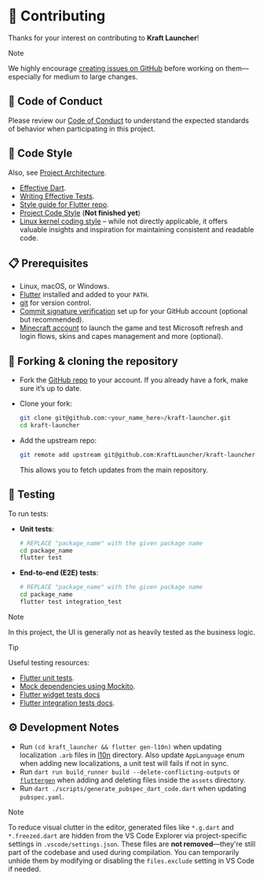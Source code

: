 # 🌱 Contributing

Thanks for your interest on contributing to **Kraft Launcher**!

> [!NOTE]  
> We highly encourage [creating issues on GitHub](https://github.com/KraftLauncher/kraft-launcher/issues/new) before working on them—especially for medium to large changes.

## 📜 Code of Conduct

Please review our [Code of Conduct](./CODE_OF_CONDUCT.md) to understand the expected standards of behavior when participating in this project.

## 🎨 Code Style

Also, see [Project Architecture](./docs/ARCHITECTURE.md).

- [Effective Dart](https://dart.dev/effective-dart).
- [Writing Effective Tests](https://github.com/flutter/flutter/blob/master/docs/contributing/testing/Writing-Effective-Tests.md).
- [Style guide for Flutter repo](https://github.com/flutter/flutter/blob/master/docs/contributing/Style-guide-for-Flutter-repo.md).
- [Project Code Style](docs/CODE_STYLE.md) (**Not finished yet**)
- [Linux kernel coding style](https://www.kernel.org/doc/html/v4.10/process/coding-style.html) – while not directly applicable, it offers valuable insights and inspiration for maintaining consistent and readable code.

## 📋 Prerequisites

- Linux, macOS, or Windows.
- [Flutter](https://docs.flutter.dev/get-started/install) installed and added to your `PATH`.
- [git](https://git-scm.com/) for version control.
- [Commit signature verification](https://docs.github.com/en/authentication/managing-commit-signature-verification/about-commit-signature-verification) set up for your GitHub account (optional but recommended).
- [Minecraft account](https://www.minecraft.net/store/minecraft-deluxe-collection-pc) to launch the game and test Microsoft refresh and login flows, skins and capes management and more (optional).

## 🍴 Forking & cloning the repository

- Fork the [GitHub repo](https://github.com/KraftLauncher/kraft-launcher) to your account. If you already have a fork, make sure it’s up to date. 
* Clone your fork:

    ```bash
    git clone git@github.com:<your_name_here>/kraft-launcher.git
    cd kraft-launcher
    ```

* Add the upstream repo:

    ```bash
    git remote add upstream git@github.com:KraftLauncher/kraft-launcher.git
    ```

    This allows you to fetch updates from the main repository.

## 🧪 Testing

To run tests:

* **Unit tests**: 

    ```bash
    # REPLACE "package_name" with the given package name 
    cd package_name
    flutter test
    ```

* **End-to-end (E2E) tests**: 

    ```bash
    # REPLACE "package_name" with the given package name
    cd package_name
    flutter test integration_test
    ```

> [!NOTE]
> In this project, the UI is generally not as heavily tested as the business logic.

> [!TIP]
>  Useful testing resources:
> - [Flutter unit tests](https://docs.flutter.dev/cookbook/testing/unit/introduction).
> - [Mock dependencies using Mockito](https://docs.flutter.dev/cookbook/testing/unit/mocking).
> - [Flutter widget tests docs](https://docs.flutter.dev/cookbook/testing/widget/introduction)
> - [Flutter integration tests docs](https://docs.flutter.dev/testing/integration-tests).

## ⚙️ Development Notes

- Run `(cd kraft_launcher && flutter gen-l10n)` when updating localization `.arb` files in [l10n](./l10n/) directory. Also update `AppLanguage` enum when adding new localizations, a unit test will fails if not in sync.
- Run `dart run build_runner build --delete-conflicting-outputs` or [`fluttergen`](https://pub.dev/packages/flutter_gen#usage) when adding and deleting files inside the `assets` directory.
- Run `dart ./scripts/generate_pubspec_dart_code.dart` when updating `pubspec.yaml`.

> [!NOTE]
> To reduce visual clutter in the editor, generated files like `*.g.dart` and `*.freezed.dart` are hidden from the VS Code Explorer via project-specific settings in `.vscode/settings.json`. These files are **not removed**—they're still part of the codebase and used during compilation. You can temporarily unhide them by modifying or disabling the `files.exclude` setting in VS Code if needed.
